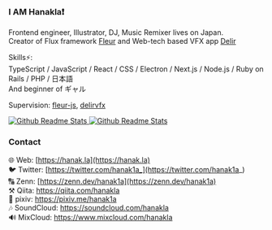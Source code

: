 ### I AM Hanakla❗

Frontend engineer, Illustrator, DJ, Music Remixer lives on Japan.  
Creator of Flux framework [Fleur](https://github.com/fleur-js/fleur) and Web-tech based VFX app [Delir](https://delir.studio)

Skills⚡:  
TypeScript / JavaScript / React / CSS / Electron / Next.js / Node.js / Ruby on Rails / PHP / 日本語  
And beginner of ギャル

Supervision: [fleur-js](https://github.com/fleur-js), [delirvfx](https://github.com/delirvfx)

<div>
<a href="https://github.com/anuraghazra/github-readme-stats">
  <img align="top" src="https://github-readme-stats.vercel.app/api?username=hanakla&layout=compact" alt="Github Readme Stats" />
</a>

<a href="https://github.com/anuraghazra/github-readme-stats">
  <img align="top" src="https://github-readme-stats.vercel.app/api/top-langs?username=hanakla&langs_count=5&layout=compact" alt="Github Readme Stats" />
</a>
</div>


### Contact

🌐 Web: [https://hanak.la](https://hanak.la)  
🐦 Twitter: [https://twitter.com/hanak1a_](https://twitter.com/hanak1a_)  
🔠 Zenn: [https://zenn.dev/hanak1a](https://zenn.dev/hanak1a)  
⚒️ Qiita: https://qiita.com/hanakla  
🎨 pixiv: https://pixiv.me/hanak1a  
🎶 SoundCloud: https://soundcloud.com/hanakla  
🔊 MixCloud: https://www.mixcloud.com/hanakla
